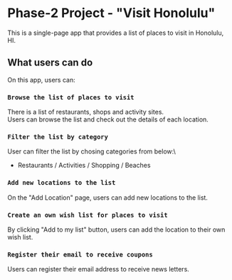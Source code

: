 # Phase-2 Project - "Visit Honolulu"

This is a single-page app that provides a list of places to visit in Honolulu, HI.

## What users can do

On this app, users can:

### `Browse the list of places to visit`

There is a list of restaurants, shops and activity sites.\
Users can browse the list and check out the details of each location.

### `Filter the list by category`

User can filter the list by chosing categories from below:\
 - Restaurants / Activities / Shopping / Beaches

 ### `Add new locations to the list`

 On the "Add Location" page, users can add new locations to the list.

 ### `Create an own wish list for places to visit`

 By clicking "Add to my list" button, users can add the location to their own wish list.

 ### `Register their email to receive coupons`

 Users can register their email address to receive news letters.

<!-- Structures
    index.js
        - App.js
            - Header
                - Navbar
                - SignUp?
            - ListContainer
                - ListCards
                - Filter
            - AddNew
            - My List
-->